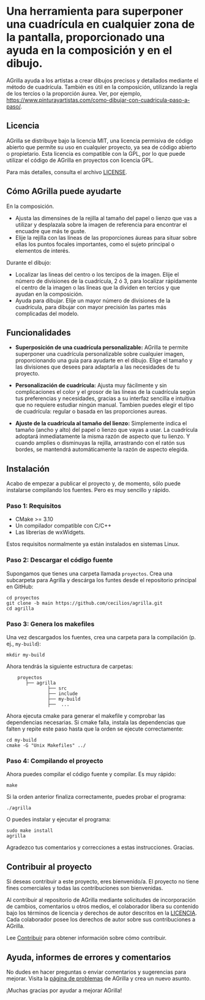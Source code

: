 # Una herramienta para superponer una cuadrícula en cualquier zona de la pantalla, proporcionado una ayuda en la composición y en el dibujo.

AGrilla ayuda a los artistas a crear dibujos precisos y detallados mediante el método de cuadrícula. También es útil en la composición, utilizando la regla de los tercios o la proporción áurea. Ver, por ejemplo, 
 <a href="https://www.pinturayartistas.com/como-dibujar-con-cuadricula-paso-a-paso/" target="_blank">https://www.pinturayartistas.com/como-dibujar-con-cuadricula-paso-a-paso/</a>.

## Licencia
AGrilla se distribuye bajo la licencia MIT, una licencia permisiva de código abierto que permite su uso en cualquier proyecto, ya sea de código abierto o propietario. Esta licencia es compatible con la GPL, por lo que puede utilizar el código de AGrilla en proyectos con licencia GPL.

Para más detalles, consulta el archivo [LICENSE](LICENSE).



## Cómo AGrilla puede ayudarte

En la composición.
* Ajusta las dimensines de la rejilla al tamaño del papel o lienzo que vas a utilizar y desplazala sobre la imagen de referencia para encontrar el encuadre que más te guste.
* Elije la rejilla con las líneas de las proporciones áureas para situar sobre ellas los puntos focales importantes, como el sujeto principal o elementos de interés.


Durante el dibujo:
* Localizar las lineas del centro o los tercipos de la imagen. Elije el número de divisiones de la cuadrícula, 2 ó 3, para localizar rápidamente el centro de la imagen o las líneas que la dividen en tercios y que ayudan en la composición.
* Ayuda para dibujar. Elije un mayor número de divisiones de la cuadrícula, para dibujar con mayor precisión las partes más complicadas del modelo.


## Funcionalidades
* **Superposición de una cuadrícula personalizable:**
AGrilla te permite superponer una cuadrícula personalizable sobre cualquier imagen, proporcionando una guía para ayudarte en el dibujo. Elige el tamaño y las divisiones que desees para adaptarla a las necesidades de tu proyecto.

* **Personalización de cuadrícula:**
Ajusta muy fácilmente y sin complicaciones el color y el grosor de las líneas de la cuadrícula según tus preferencias y necesidades, gracias a su interfaz sencilla e intuitiva que no requiere estudiar ningún manual. Tambien puedes elegir el tipo de cuadrícula: regular o basada en las proporciones aureas.

* **Ajuste de la cuadricula al tamaño del lienzo:**
Simplemente indica el tamaño (ancho y alto) del papel o lienzo que vayas a usar. La cuadrícula adoptará inmediatamente la misma razón de aspecto que tu lienzo. Y cuando amplies o disminuyas la rejilla, arrastrando con el ratón sus bordes, se mantendrá automáticamente la razón de aspecto elegida.


## Instalación

Acabo de empezar a publicar el proyecto y, de momento, sólo puede instalarse compilando los fuentes. Pero es muy sencillo y rápido.

### Paso 1: Requisitos
- CMake >= 3.10
- Un compilador compatible con C/C++
- Las librerías de wxWidgets.

Estos requisitos normalmente ya están instalados en sistemas Linux.

### Paso 2: Descargar el código fuente

Supongamos que tienes una carpeta llamada `proyectos`. Crea una subcarpeta para Agrilla y descárga los funtes desde el repositorio principal en GitHub:

```
cd proyectos
git clone -b main https://github.com/cecilios/agrilla.git
cd agrilla
```

### Paso 3: Genera los makefiles

Una vez descargados los fuentes, crea una carpeta para la compilación (p. ej., `my-build`):

```
mkdir my-build
```

Ahora tendrás la siguiente estructura de carpetas:

```
    proyectos
       ├── agrilla
               ├── src
               ├── include
               ├── my-build
               ├──  ...
```

Ahora ejecuta cmake para generar el makefile y comprobar las dependencias necesarias. Si cmake falla, instala las dependencias que falten y repite este paso hasta que la orden se ejecute correctamente:

```
cd my-build
cmake -G "Unix Makefiles" ../
```

### Paso 4: Compilando el proyecto

Ahora puedes compilar el código fuente y compilar. Es muy rápido:

```
make
```

Si la orden anterior finaliza correctamente, puedes probar el programa:

```
./agrilla
```

O puedes instalar y ejecutar el programa:

```
sudo make install
agrilla
```

Agradezco tus comentarios y correcciones a estas instrucciones. Gracias.



## Contribuir al proyecto

Si deseas contribuir a este proyecto, eres bienvenido/a. El proyecto no tiene fines comerciales y todas las contribuciones son bienvenidas.

Al contribuir al repositorio de AGrilla mediante solicitudes de incorporación de cambios, comentarios u otros medios, el colaborador libera su contenido bajo los términos de licencia y derechos de autor descritos en la [LICENCIA](LICENCIA).
Cada colaborador posee los derechos de autor sobre sus contribuciones a AGrilla.

Lee [Contribuir](CONTRIBUTING.md) para obtener información sobre cómo contribuir.


## Ayuda, informes de errores y comentarios

No dudes en hacer preguntas o enviar comentarios y sugerencias para mejorar. Visita la [página de problemas](https://github.com/cecilios/AGrilla/issues) de AGrilla y crea un nuevo asunto.

¡Muchas gracias por ayudar a mejorar AGrilla!




